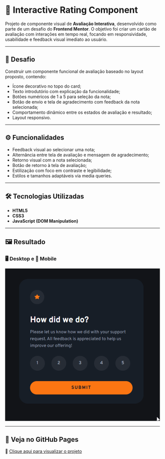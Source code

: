 # 🌟 Interactive Rating Component

Projeto de componente visual de **Avaliação Interativa**, desenvolvido como parte de um desafio do **Frontend Mentor**. O objetivo foi criar um cartão de avaliação com interações em tempo real, focando em responsividade, usabilidade e feedback visual imediato ao usuário.

---

## 📌 Desafio

Construir um componente funcional de avaliação baseado no layout proposto, contendo:

- Ícone decorativo no topo do card;
- Texto introdutório com explicação da funcionalidade;
- Botões numéricos de 1 a 5 para seleção da nota;
- Botão de envio e tela de agradecimento com feedback da nota selecionada;
- Comportamento dinâmico entre os estados de avaliação e resultado;
- Layout responsivo.

---

## ⚙️ Funcionalidades

- Feedback visual ao selecionar uma nota;
- Alternância entre tela de avaliação e mensagem de agradecimento;
- Retorno visual com a nota selecionada;
- Botão de retorno à tela de avaliação;
- Estilização com foco em contraste e legibilidade;
- Estilos e tamanhos adaptáveis via media queries.

---

## 🛠️ Tecnologias Utilizadas

- **HTML5**
- **CSS3**
- **JavaScript (DOM Manipulation)**

---

## 🖼️ Resultado

### 🖥️ Desktop e 📱 Mobile

<img src="./src/resultados/resultado-final.gif">

---

## 🔗 Veja no GitHub Pages

🔗 [Clique aqui para visualizar o projeto](https://inocenciooo.github.io/interactive-rating/)
